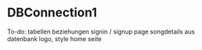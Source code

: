 # DBConnection1
To-do:
tabellen beziehungen
signin / signup page
songdetails aus datenbank
logo, style
home seite
